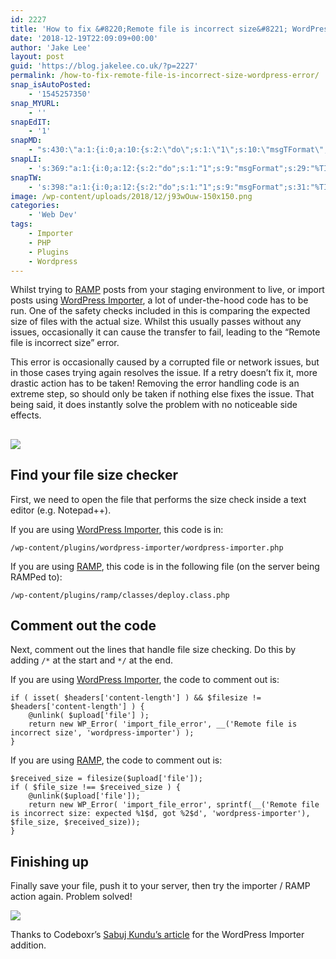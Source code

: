 ```yaml
---
id: 2227
title: 'How to fix &#8220;Remote file is incorrect size&#8221; WordPress error'
date: '2018-12-19T22:09:09+00:00'
author: 'Jake Lee'
layout: post
guid: 'https://blog.jakelee.co.uk/?p=2227'
permalink: /how-to-fix-remote-file-is-incorrect-size-wordpress-error/
snap_isAutoPosted:
    - '1545257350'
snap_MYURL:
    - ''
snapEdIT:
    - '1'
snapMD:
    - "s:430:\"a:1:{i:0;a:10:{s:2:\"do\";s:1:\"1\";s:10:\"msgTFormat\";s:7:\"%TITLE%\";s:9:\"msgFormat\";s:65:\"%EXCERPT%\r\n<br><br>\r\nFull post by %AUTHORNAME% available at %URL%\";s:9:\"isAutoURL\";s:1:\"A\";s:8:\"urlToUse\";s:0:\"\";s:4:\"doMD\";i:0;s:8:\"isPosted\";s:1:\"1\";s:4:\"pgID\";s:12:\"93128c5a4657\";s:7:\"postURL\";s:99:\"https://medium.com/@JakeSteam/how-to-fix-remote-file-is-incorrect-size-wordpress-error-93128c5a4657\";s:5:\"pDate\";s:19:\"2018-12-19 22:09:29\";}}\";"
snapLI:
    - 's:369:"a:1:{i:0;a:12:{s:2:"do";s:1:"1";s:9:"msgFormat";s:29:"%TITLE% %HCATS% %HTAGS% %URL%";s:8:"postType";s:1:"A";s:9:"isAutoImg";s:1:"A";s:8:"imgToUse";s:0:"";s:9:"isAutoURL";s:1:"A";s:8:"urlToUse";s:0:"";s:4:"doLI";i:0;s:8:"isPosted";s:1:"1";s:4:"pgID";s:0:"";s:7:"postURL";s:50:"www.linkedin.com/updates?topic=6481279169929060352";s:5:"pDate";s:19:"2018-12-19 22:09:30";}}";'
snapTW:
    - 's:398:"a:1:{i:0;a:12:{s:2:"do";s:1:"1";s:9:"msgFormat";s:31:"%TITLE% (%HCATS% %HTAGS%) %URL%";s:8:"attchImg";s:1:"0";s:9:"isAutoImg";s:1:"A";s:8:"imgToUse";s:0:"";s:9:"isAutoURL";s:1:"A";s:8:"urlToUse";s:0:"";s:4:"doTW";i:0;s:8:"isPosted";s:1:"1";s:4:"pgID";s:19:"1075513483716898816";s:7:"postURL";s:57:"https://twitter.com/JakeLeeLtd/status/1075513483716898816";s:5:"pDate";s:19:"2018-12-19 22:09:31";}}";'
image: /wp-content/uploads/2018/12/j93wOuw-150x150.png
categories:
    - 'Web Dev'
tags:
    - Importer
    - PHP
    - Plugins
    - Wordpress
---
```


Whilst trying to [RAMP](https://shop.crowdfavorite.com/ramp/) posts from your staging environment to live, or import posts using [WordPress Importer](https://en-gb.wordpress.org/plugins/wordpress-importer/), a lot of under-the-hood code has to be run. One of the safety checks included in this is comparing the expected size of files with the actual size. Whilst this usually passes without any issues, occasionally it can cause the transfer to fail, leading to the “Remote file is incorrect size” error.

This error is occasionally caused by a corrupted file or network issues, but in those cases trying again resolves the issue. If a retry doesn’t fix it, more drastic action has to be taken! Removing the error handling code is an extreme step, so should only be taken if nothing else fixes the issue. That being said, it does instantly solve the problem with no noticeable side effects.

## [![](https://i0.wp.com/blog.jakelee.co.uk/wp-content/uploads/2018/12/broken.png?resize=700%2C384&ssl=1)](https://i0.wp.com/blog.jakelee.co.uk/wp-content/uploads/2018/12/broken.png?ssl=1)

## Find your file size checker

First, we need to open the file that performs the size check inside a text editor (e.g. Notepad++).

If you are using [WordPress Importer](https://en-gb.wordpress.org/plugins/wordpress-importer/), this code is in:

```
/wp-content/plugins/wordpress-importer/wordpress-importer.php
```

If you are using [RAMP](https://shop.crowdfavorite.com/ramp/), this code is in the following file (on the server being RAMPed to):

```
/wp-content/plugins/ramp/classes/deploy.class.php
```

## Comment out the code

Next, comment out the lines that handle file size checking. Do this by adding `/*` at the start and `*/` at the end.

If you are using [WordPress Importer](https://en-gb.wordpress.org/plugins/wordpress-importer/), the code to comment out is:

```
if ( isset( $headers['content-length'] ) && $filesize != $headers['content-length'] ) {
	@unlink( $upload['file'] );
	return new WP_Error( 'import_file_error', __('Remote file is incorrect size', 'wordpress-importer') );
}
```

If you are using [RAMP](https://shop.crowdfavorite.com/ramp/), the code to comment out is:

```
$received_size = filesize($upload['file']);
if ( $file_size !== $received_size ) {
	@unlink($upload['file']);
	return new WP_Error( 'import_file_error', sprintf(__('Remote file is incorrect size: expected %1$d, got %2$d', 'wordpress-importer'), $file_size, $received_size));
}
```

## Finishing up

Finally save your file, push it to your server, then try the importer / RAMP action again. Problem solved!

[![](https://i2.wp.com/blog.jakelee.co.uk/wp-content/uploads/2018/12/cslrcIr.png?resize=700%2C298&ssl=1)](https://i2.wp.com/blog.jakelee.co.uk/wp-content/uploads/2018/12/cslrcIr.png?ssl=1)

Thanks to Codeboxr’s [Sabuj Kundu’s article](https://codeboxr.com/fix-remote-file-is-incorrect-size-for-wordpress-import-error/) for the WordPress Importer addition.
